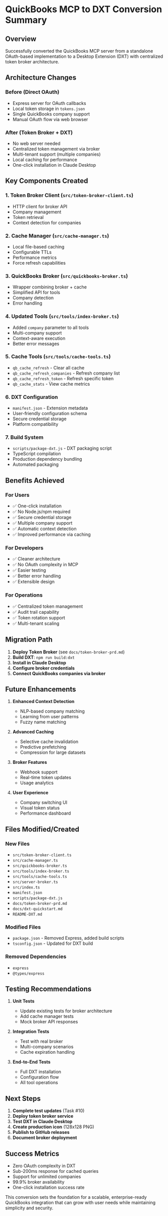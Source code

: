 # QuickBooks MCP to DXT Conversion Summary

## Overview

Successfully converted the QuickBooks MCP server from a standalone OAuth-based implementation to a Desktop Extension (DXT) with centralized token broker architecture.

## Architecture Changes

### Before (Direct OAuth)
- Express server for OAuth callbacks
- Local token storage in `tokens.json`
- Single QuickBooks company support
- Manual OAuth flow via web browser

### After (Token Broker + DXT)
- No web server needed
- Centralized token management via broker
- Multi-tenant support (multiple companies)
- Local caching for performance
- One-click installation in Claude Desktop

## Key Components Created

### 1. Token Broker Client (`src/token-broker-client.ts`)
- HTTP client for broker API
- Company management
- Token retrieval
- Context detection for companies

### 2. Cache Manager (`src/cache-manager.ts`)
- Local file-based caching
- Configurable TTLs
- Performance metrics
- Force refresh capabilities

### 3. QuickBooks Broker (`src/quickbooks-broker.ts`)
- Wrapper combining broker + cache
- Simplified API for tools
- Company detection
- Error handling

### 4. Updated Tools (`src/tools/index-broker.ts`)
- Added `company` parameter to all tools
- Multi-company support
- Context-aware execution
- Better error messages

### 5. Cache Tools (`src/tools/cache-tools.ts`)
- `qb_cache_refresh` - Clear all cache
- `qb_cache_refresh_companies` - Refresh company list
- `qb_cache_refresh_token` - Refresh specific token
- `qb_cache_stats` - View cache metrics

### 6. DXT Configuration
- `manifest.json` - Extension metadata
- User-friendly configuration schema
- Secure credential storage
- Platform compatibility

### 7. Build System
- `scripts/package-dxt.js` - DXT packaging script
- TypeScript compilation
- Production dependency bundling
- Automated packaging

## Benefits Achieved

### For Users
- ✅ One-click installation
- ✅ No Node.js/npm required
- ✅ Secure credential storage
- ✅ Multiple company support
- ✅ Automatic context detection
- ✅ Improved performance via caching

### For Developers
- ✅ Cleaner architecture
- ✅ No OAuth complexity in MCP
- ✅ Easier testing
- ✅ Better error handling
- ✅ Extensible design

### For Operations
- ✅ Centralized token management
- ✅ Audit trail capability
- ✅ Token rotation support
- ✅ Multi-tenant scaling

## Migration Path

1. **Deploy Token Broker** (see `docs/token-broker-prd.md`)
2. **Build DXT**: `npm run build:dxt`
3. **Install in Claude Desktop**
4. **Configure broker credentials**
5. **Connect QuickBooks companies via broker**

## Future Enhancements

1. **Enhanced Context Detection**
   - NLP-based company matching
   - Learning from user patterns
   - Fuzzy name matching

2. **Advanced Caching**
   - Selective cache invalidation
   - Predictive prefetching
   - Compression for large datasets

3. **Broker Features**
   - Webhook support
   - Real-time token updates
   - Usage analytics

4. **User Experience**
   - Company switching UI
   - Visual token status
   - Performance dashboard

## Files Modified/Created

### New Files
- `src/token-broker-client.ts`
- `src/cache-manager.ts`
- `src/quickbooks-broker.ts`
- `src/tools/index-broker.ts`
- `src/tools/cache-tools.ts`
- `src/server-broker.ts`
- `src/index.ts`
- `manifest.json`
- `scripts/package-dxt.js`
- `docs/token-broker-prd.md`
- `docs/dxt-quickstart.md`
- `README-DXT.md`

### Modified Files
- `package.json` - Removed Express, added build scripts
- `tsconfig.json` - Updated for DXT build

### Removed Dependencies
- `express`
- `@types/express`

## Testing Recommendations

1. **Unit Tests**
   - Update existing tests for broker architecture
   - Add cache manager tests
   - Mock broker API responses

2. **Integration Tests**
   - Test with real broker
   - Multi-company scenarios
   - Cache expiration handling

3. **End-to-End Tests**
   - Full DXT installation
   - Configuration flow
   - All tool operations

## Next Steps

1. **Complete test updates** (Task #10)
2. **Deploy token broker service**
3. **Test DXT in Claude Desktop**
4. **Create production icon** (128x128 PNG)
5. **Publish to GitHub releases**
6. **Document broker deployment**

## Success Metrics

- Zero OAuth complexity in DXT
- Sub-200ms response for cached queries
- Support for unlimited companies
- 99.9% broker availability
- One-click installation success rate

This conversion sets the foundation for a scalable, enterprise-ready QuickBooks integration that can grow with user needs while maintaining simplicity and security.